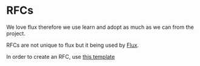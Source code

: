 # RFCs 

We love flux therefore we use learn and adopt as much as we can from the project. 

RFCs are not unique to flux but it being used by [Flux](https://github.com/fluxcd/flux2/tree/main/rfcs). 

In order to create an RFC, use [this template](./template.md)

